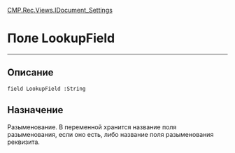 ﻿---
Link: CMP.Rec.Views.IDocument_Settings.@LookupField
---

<!---  Навигация
[Имя проекта](#) :
-->
[CMP.Rec.Views.IDocument_Settings](Default)

# Поле LookupField
---

## Описание

    field LookupField :String

<!--
## Аргументы{#Args}

### Аргумент1

Описание аргумента 1
-->

## Назначение

Разыменование. В переменной хранится название поля разыменования, если оно есть, либо название поля разыменования реквизита.

<!--
## Пример

    LookupField...
-->


